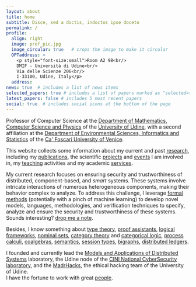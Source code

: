 ```yaml
---
layout: about
title: home
subtitle: Disce, sed a doctis, indoctos ipse doceto
permalink: /
profile:
  align: right
  image: prof_pic.jpg
  image_circular: true   # crops the image to make it circular
  OPTaddress: >
    <p style="font-size:small">Room A2 98<br/>
    DMIF - Università di Udine<br/>
    Via delle Scienze 206<br/>
    I-33100, Udine, Italy</p>
  address: 
news: true  # includes a list of news items
selected_papers: true # includes a list of papers marked as "selected={true}"
latest_papers: false # includes 5 most recent papers
social: true  # includes social icons at the bottom of the page
---
```

Professor of Computer Science at the [Department of Mathematics, Computer Science and Physics](https://www.dmif.uniud.it) of the [University of Udine](https://www.uniud.it), with a second affiliation at the [Department of Environmental Sciences, Informatics and Statistics](https://www.unive.it/pag/28183) of the [Ca' Foscari University of Venice](https://www.unive.it).

This website collects some information about my current and past [research](/research/), including my [publications](/publications/), the scientific [projects](/projects/) and [events](/events/) I am involved in, my [teaching](/teaching/) activities and my academic [services](/services/).

My current research focuses on ensuring security and trustworthiness of distributed, component-based, and _smart_ systems. These systems involve intricate interactions of numerous heterogeneous components, making their behavior complex to analyze. To address this challenge, I leverage [formal methods](https://en.wikipedia.org/wiki/Formal_methods) (potentially with a pinch of machine learning) to develop novel models, languages, methodologies, and verification techniques to specify, analyze and ensure the security and trustworthiness of these systems.
Sounds interesting? [drop me a note](mailto:marino.miculan@uniud.it).

Besides, I know something about
[type theory](https://en.wikipedia.org/wiki/Type_theory),
[proof assistants](https://en.wikipedia.org/wiki/Proof_assistant),
[logical frameworks](https://en.wikipedia.org/wiki/Logical_framework),
[nominal sets](https://ncatlab.org/nlab/show/nominal+set), 
[category theory](https://en.wikipedia.org/wiki/Category_theory) and [categorical logic](https://en.wikipedia.org/wiki/Categorical_logic), 
[process calculi](https://en.wikipedia.org/wiki/Process_calculus),
[coalgebras](https://en.wikipedia.org/wiki/F-coalgebra), 
[semantics](https://en.wikipedia.org/wiki/Semantics_(computer_science)), 
[session types](https://en.wikipedia.org/wiki/Session_type),
[bigraphs](https://en.wikipedia.org/wiki/Bigraph), 
[distributed ledgers](https://en.wikipedia.org/wiki/Distributed_ledger).

I founded and currently lead the [Models and Applications of Distributed Systems](https://mads.uniud.it) laboratory, the Udine node of the [CINI National CyberSecurity laboratory](https://cybersecnatlab.it), and the [MadrHacks](https://www.madrhacks.org), the ethical hacking team of the University of Udine.  
I have the fortune to work with great [people](/group/).